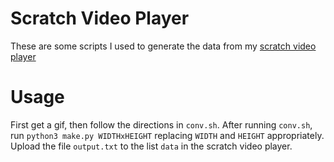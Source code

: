 # Scratch Video Player

These are some scripts I used to generate the data from my [scratch video player](https://scratch.mit.edu/projects/602626065/)


# Usage
First get a gif, then follow the directions in `conv.sh`. After running `conv.sh`, run `python3 make.py WIDTHxHEIGHT` replacing `WIDTH` and `HEIGHT` appropriately. Upload the file `output.txt` to the list `data` in the scratch video player. 